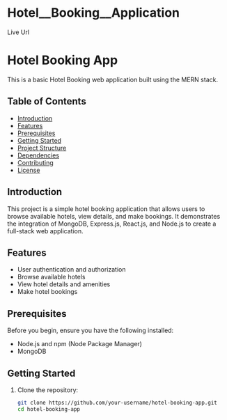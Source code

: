 # Hotel__Booking__Application
Live Url
# Hotel Booking App

This is a basic Hotel Booking web application built using the MERN stack.

## Table of Contents

- [Introduction](#introduction)
- [Features](#features)
- [Prerequisites](#prerequisites)
- [Getting Started](#getting-started)
- [Project Structure](#project-structure)
- [Dependencies](#dependencies)
- [Contributing](#contributing)
- [License](#license)

## Introduction

This project is a simple hotel booking application that allows users to browse available hotels, view details, and make bookings. It demonstrates the integration of MongoDB, Express.js, React.js, and Node.js to create a full-stack web application.

## Features

- User authentication and authorization
- Browse available hotels
- View hotel details and amenities
- Make hotel bookings

## Prerequisites

Before you begin, ensure you have the following installed:

- Node.js and npm (Node Package Manager)
- MongoDB

## Getting Started

1. Clone the repository:

   ```bash
   git clone https://github.com/your-username/hotel-booking-app.git
   cd hotel-booking-app
